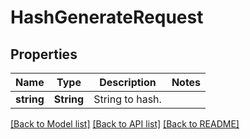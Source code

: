 # HashGenerateRequest

## Properties

Name | Type | Description | Notes
------------ | ------------- | ------------- | -------------
**string** | **String** | String to hash. | 

[[Back to Model list]](../README.md#documentation-for-models) [[Back to API list]](../README.md#documentation-for-api-endpoints) [[Back to README]](../README.md)


